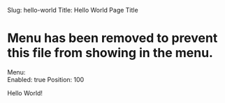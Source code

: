 Slug:  hello-world
Title:  Hello World Page Title
# Menu has been removed to prevent this file from showing in the menu.
Menu:  
Enabled:  true
Position:  100

Hello World!
